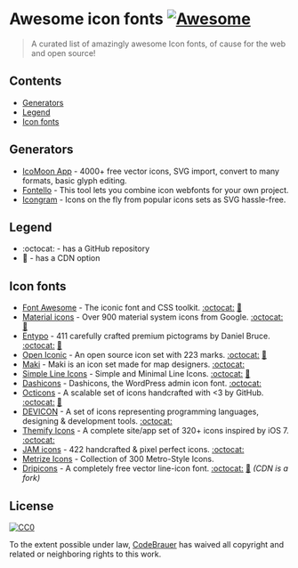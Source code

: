 # Awesome icon fonts [![Awesome](https://cdn.rawgit.com/sindresorhus/awesome/d7305f38d29fed78fa85652e3a63e154dd8e8829/media/badge.svg)](https://github.com/sindresorhus/awesome)
> A curated list of amazingly awesome Icon fonts, of cause for the web and open source!

## Contents

- [Generators](#generators)
- [Legend](#legend)
- [Icon fonts](#icon-fonts)


## Generators

- [IcoMoon App](https://icomoon.io/app) - 4000+ free vector icons, SVG import, convert to many formats, basic glyph editing.
- [Fontello](http://fontello.com/) - This tool lets you combine icon webfonts for your own project.
- [Icongram](https://icongr.am/) - Icons on the fly from popular icons sets as SVG hassle-free.

## Legend

- :octocat: - has a GitHub repository
- :rocket: - has a CDN option

## Icon fonts

- [Font Awesome](http://fontawesome.io/) - The iconic font and CSS toolkit. [:octocat:](https://github.com/FortAwesome/Font-Awesome) [:rocket:](https://cdnjs.com/libraries/font-awesome)
- [Material icons](https://material.io/icons/) - Over 900 material system icons from Google. [:octocat:](https://github.com/google/material-design-icons) [:rocket:](http://google.github.io/material-design-icons/#icon-font-for-the-web)
- [Entypo](http://www.entypo.com/) - 411 carefully crafted premium pictograms by Daniel Bruce. [:octocat:](https://github.com/danielbruce/entypo) [:rocket:](https://cdnjs.com/libraries/entypo)
- [Open Iconic](https://useiconic.com/open) - An open source icon set with 223 marks. [:octocat:](https://github.com/iconic/open-iconic) [:rocket:](https://cdnjs.com/libraries/open-iconic)
- [Maki](https://www.mapbox.com/maki-icons/) - Maki is an icon set made for map designers. [:octocat:](https://github.com/mapbox/maki)
- [Simple Line Icons](http://simplelineicons.com/) - Simple and Minimal Line Icons. [:octocat:](https://github.com/thesabbir/simple-line-icons/) [:rocket:](https://cdnjs.com/libraries/simple-line-icons)
- [Dashicons](https://developer.wordpress.org/resource/dashicons/) - Dashicons, the WordPress admin icon font. [:octocat:](https://github.com/WordPress/dashicons)
- [Octicons](https://octicons.github.com/) - A scalable set of icons handcrafted with <3 by GitHub. [:octocat:](https://github.com/primer/octicons) [:rocket:](https://cdnjs.com/libraries/octicons)
- [DEVICON](http://konpa.github.io/devicon/) - A set of icons representing programming languages, designing & development tools. [:octocat:](https://github.com/konpa/devicon/)
- [Themify Icons](http://themify.me/themify-icons) - A complete site/app set of 320+ icons inspired by iOS 7. [:octocat:](https://github.com/lykmapipo/themify-icons)
- [JAM icons](http://jam-icons.com/) - 422 handcrafted & pixel perfect icons. [:octocat:](https://github.com/michaelampr/jam)
- [Metrize Icons](http://www.alessioatzeni.com/metrize-icons/) - Collection of 300 Metro-Style Icons.
- [Dripicons](http://demo.amitjakhu.com/dripicons/) - A completely free vector line-icon font. [:octocat:](https://github.com/amitjakhu/dripicons) [:rocket:](https://www.jsdelivr.com/package/npm/dripicons) _(CDN is a fork)_


## License

[![CC0](http://mirrors.creativecommons.org/presskit/buttons/88x31/svg/cc-zero.svg)](https://creativecommons.org/publicdomain/zero/1.0/)

To the extent possible under law, [CodeBrauer](https://github.com/CodeBrauer) has waived all copyright and related or neighboring rights to this work.
